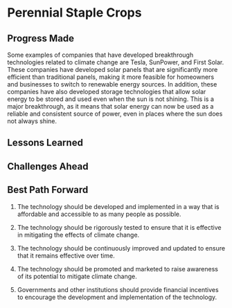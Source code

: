 # Perennial Staple Crops

## Progress Made



Some examples of companies that have developed breakthrough technologies related to climate change are Tesla, SunPower, and First Solar. These companies have developed solar panels that are significantly more efficient than traditional panels, making it more feasible for homeowners and businesses to switch to renewable energy sources. In addition, these companies have also developed storage technologies that allow solar energy to be stored and used even when the sun is not shining. This is a major breakthrough, as it means that solar energy can now be used as a reliable and consistent source of power, even in places where the sun does not always shine.

## Lessons Learned



## Challenges Ahead



## Best Path Forward



1. The technology should be developed and implemented in a way that is affordable and accessible to as many people as possible.

2. The technology should be rigorously tested to ensure that it is effective in mitigating the effects of climate change.

3. The technology should be continuously improved and updated to ensure that it remains effective over time.

4. The technology should be promoted and marketed to raise awareness of its potential to mitigate climate change.

5. Governments and other institutions should provide financial incentives to encourage the development and implementation of the technology.

